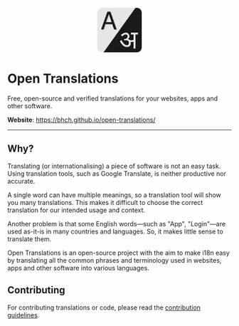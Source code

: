 <p align="center">
    <img width="100" src="website/public/logo-256.png" alt="Open Translations Icon">
</p>

# Open Translations

Free, open-source and verified translations for your websites, apps and other 
software.

**Website**: https://bhch.github.io/open-translations/

---

## Why?

Translating (or internationalising) a piece of software is not an easy task. 
Using translation tools, such as Google Translate, is neither productive nor 
accurate.

A single word can have multiple meanings, so a translation tool will show you 
many translations. This makes it difficult to choose the correct translation
for our intended usage and context.

Another problem is that some English words&mdash;such as "App", "Login"&mdash;are 
used as-it-is in many countries and languages. So, it makes little sense to 
translate them.

Open Translations is an open-source project with the aim to make i18n easy by
translating all the common phrases and terminology used in websites, apps and 
other software into various languages.

## Contributing

For contributing translations or code, please read the 
[contribution guidelines][1].

[1]: https://github.com/bhch/open-translations/wiki/Contributing